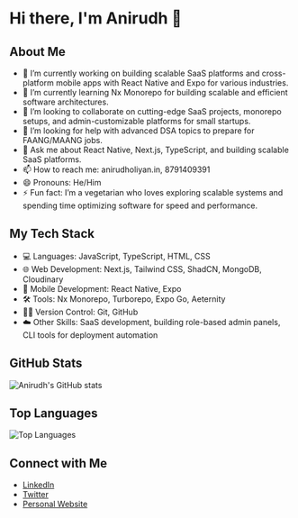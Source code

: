 # Hi there, I'm Anirudh 👋

## About Me
- 🔭 I’m currently working on building scalable SaaS platforms and cross-platform mobile apps with React Native and Expo for various industries.
- 🌱 I’m currently learning Nx Monorepo for building scalable and efficient software architectures.
- 👯 I’m looking to collaborate on cutting-edge SaaS projects, monorepo setups, and admin-customizable platforms for small startups.
- 🤔 I’m looking for help with advanced DSA topics to prepare for FAANG/MAANG jobs.
- 💬 Ask me about React Native, Next.js, TypeScript, and building scalable SaaS platforms.
- 📫 How to reach me: anirudholiyan.in, 8791409391
- 😄 Pronouns: He/Him
- ⚡ Fun fact: I’m a vegetarian who loves exploring scalable systems and spending time optimizing software for speed and performance.

## My Tech Stack
- 💻 Languages: JavaScript, TypeScript, HTML, CSS
- 🌐 Web Development: Next.js, Tailwind CSS, ShadCN, MongoDB, Cloudinary
- 📱 Mobile Development: React Native, Expo
- 🛠️ Tools: Nx Monorepo, Turborepo, Expo Go, Aeternity
- 🧑‍💻 Version Control: Git, GitHub
- ☁️ Other Skills: SaaS development, building role-based admin panels, CLI tools for deployment automation

## GitHub Stats
![Anirudh's GitHub stats](https://github-readme-stats.vercel.app/api?username=Anirudh596&show_icons=true&theme=radical)

## Top Languages
![Top Languages](https://github-readme-stats.vercel.app/api/top-langs/?username=Anirudh596&layout=compact&theme=radical)

## Connect with Me
- [LinkedIn](https://www.linkedin.com/in/anirudholiyan)
- [Twitter](https://x.com/DholiyanAnirudh)
- [Personal Website](https://anirudholiyan.in)
